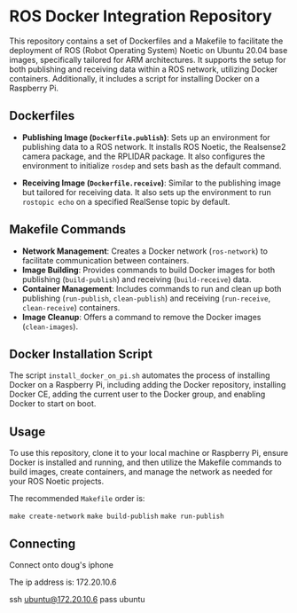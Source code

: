 # ROS Docker Integration Repository

This repository contains a set of Dockerfiles and a Makefile to facilitate the deployment of ROS (Robot Operating System) Noetic on Ubuntu 20.04 base images, specifically tailored for ARM architectures. It supports the setup for both publishing and receiving data within a ROS network, utilizing Docker containers. Additionally, it includes a script for installing Docker on a Raspberry Pi.

## Dockerfiles

- **Publishing Image (`Dockerfile.publish`)**: Sets up an environment for publishing data to a ROS network. It installs ROS Noetic, the Realsense2 camera package, and the RPLIDAR package. It also configures the environment to initialize `rosdep` and sets bash as the default command.

- **Receiving Image (`Dockerfile.receive`)**: Similar to the publishing image but tailored for receiving data. It also sets up the environment to run `rostopic echo` on a specified RealSense topic by default.

## Makefile Commands

- **Network Management**: Creates a Docker network (`ros-network`) to facilitate communication between containers.
- **Image Building**: Provides commands to build Docker images for both publishing (`build-publish`) and receiving (`build-receive`) data.
- **Container Management**: Includes commands to run and clean up both publishing (`run-publish`, `clean-publish`) and receiving (`run-receive`, `clean-receive`) containers.
- **Image Cleanup**: Offers a command to remove the Docker images (`clean-images`).

## Docker Installation Script

The script `install_docker_on_pi.sh` automates the process of installing Docker on a Raspberry Pi, including adding the Docker repository, installing Docker CE, adding the current user to the Docker group, and enabling Docker to start on boot.

## Usage

To use this repository, clone it to your local machine or Raspberry Pi, ensure Docker is installed and running, and then utilize the Makefile commands to build images, create containers, and manage the network as needed for your ROS Noetic projects.

The recommended `Makefile` order is:

`make create-network`
`make build-publish`
`make run-publish`

## Connecting

Connect onto doug's iphone

The ip address is: 172.20.10.6

ssh ubuntu@172.20.10.6
pass ubuntu
